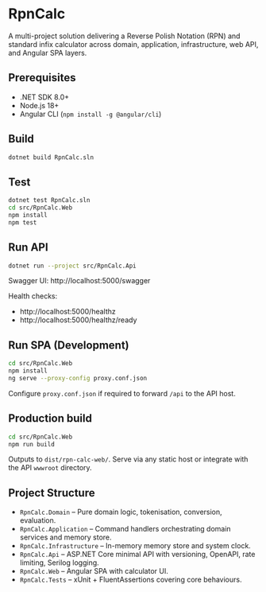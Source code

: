 # RpnCalc

A multi-project solution delivering a Reverse Polish Notation (RPN) and standard infix calculator across domain, application, infrastructure, web API, and Angular SPA layers.

## Prerequisites

- .NET SDK 8.0+
- Node.js 18+
- Angular CLI (`npm install -g @angular/cli`)

## Build

```bash
dotnet build RpnCalc.sln
```

## Test

```bash
dotnet test RpnCalc.sln
cd src/RpnCalc.Web
npm install
npm test
```

## Run API

```bash
dotnet run --project src/RpnCalc.Api
```

Swagger UI: http://localhost:5000/swagger

Health checks:
- http://localhost:5000/healthz
- http://localhost:5000/healthz/ready

## Run SPA (Development)

```bash
cd src/RpnCalc.Web
npm install
ng serve --proxy-config proxy.conf.json
```

Configure `proxy.conf.json` if required to forward `/api` to the API host.

## Production build

```bash
cd src/RpnCalc.Web
npm run build
```

Outputs to `dist/rpn-calc-web/`. Serve via any static host or integrate with the API `wwwroot` directory.

## Project Structure

- `RpnCalc.Domain` – Pure domain logic, tokenisation, conversion, evaluation.
- `RpnCalc.Application` – Command handlers orchestrating domain services and memory store.
- `RpnCalc.Infrastructure` – In-memory memory store and system clock.
- `RpnCalc.Api` – ASP.NET Core minimal API with versioning, OpenAPI, rate limiting, Serilog logging.
- `RpnCalc.Web` – Angular SPA with calculator UI.
- `RpnCalc.Tests` – xUnit + FluentAssertions covering core behaviours.
